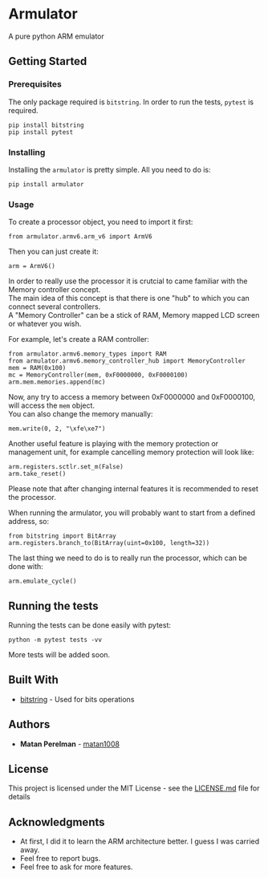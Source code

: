 # Armulator

A pure python ARM emulator

## Getting Started

### Prerequisites

The only package required is `bitstring`.
In order to run the tests, `pytest` is required.

```
pip install bitstring
pip install pytest
```

### Installing

Installing the `armulator` is pretty simple. All you need to do is:

```
pip install armulator
```

### Usage

To create a processor object, you need to import it first:
```
from armulator.armv6.arm_v6 import ArmV6
```

Then you can just create it:

```
arm = ArmV6()
```
In order to really use the processor it is crutcial to came familiar with the Memory controller concept.  
The main idea of this concept is that there is one "hub" to which you can connect several controllers.  
A "Memory Controller" can be a stick of RAM, Memory mapped LCD screen or whatever you wish.  
  
For example, let's create a RAM controller:

```
from armulator.armv6.memory_types import RAM
from armulator.armv6.memory_controller_hub import MemoryController
mem = RAM(0x100)
mc = MemoryController(mem, 0xF0000000, 0xF0000100)
arm.mem.memories.append(mc)
```

Now, any try to access a memory between 0xF0000000 and 0xF0000100, will access the `mem` object.  
You can also change the memory manually:

```
mem.write(0, 2, "\xfe\xe7")
```

Another useful feature is playing with the memory protection or management unit,
for example cancelling memory protection will look like:
```
arm.registers.sctlr.set_m(False)
arm.take_reset()
```
Please note that after changing internal features it is recommended to reset the processor.  
  
When running the armulator, you will probably want to start from a defined address, so:
```
from bitstring import BitArray
arm.registers.branch_to(BitArray(uint=0x100, length=32))
```

The last thing we need to do is to really run the processor, which can be done with:
```
arm.emulate_cycle()
```


## Running the tests

Running the tests can be done easily with pytest:

```
python -m pytest tests -vv
```

More tests will be added soon.

## Built With

* [bitstring](http://scott-griffiths.github.io/bitstring/) - Used for bits operations

## Authors

* **Matan Perelman** - [matan1008](https://github.com/matan1008)

## License

This project is licensed under the MIT License - see the [LICENSE.md](LICENSE.md) file for details

## Acknowledgments

* At first, I did it to learn the ARM architecture better. I guess I was carried away.
* Feel free to report bugs.
* Feel free to ask for more features.
